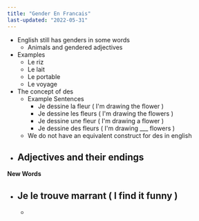 ```yaml
---
title: "Gender En Francais"
last-updated: "2022-05-31"
---
```


- English still has genders in some words
	- Animals and gendered adjectives
- Examples
	- Le riz
	- Le lait
	- Le portable
	- Le voyage
- The concept of des
	- Example Sentences
		- Je dessine la fleur ( I'm drawing the flower )
		- Je dessine les fleurs ( I'm drawing the flowers )
		- Je dessine une fleur ( I'm drawing a flower )
		- Je dessine des fleurs ( I'm drawing ___ flowers )
	- We do not have an equivalent construct for des in english
- Adjectives and their endings
	- 
	



**New Words**

- Je le trouve marrant ( I find it funny )
	- 
	- 





